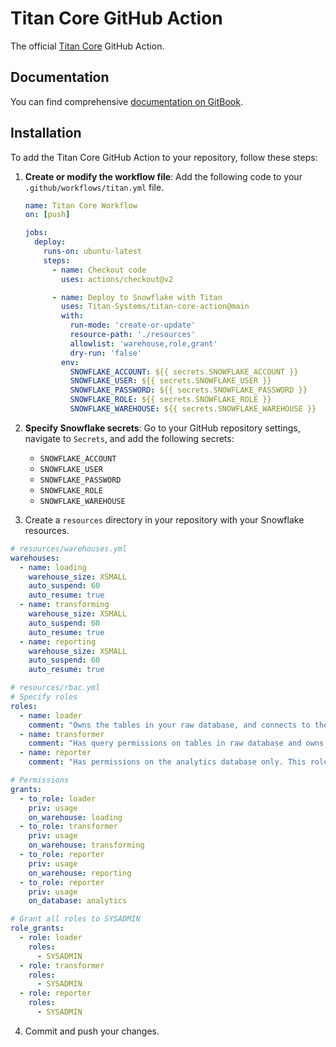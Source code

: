 # Titan Core GitHub Action

The official [Titan Core](https://github.com/Titan-Systems/titan) GitHub Action.

## Documentation

You can find comprehensive [documentation on GitBook](https://titan-core.gitbook.io/titan-core/titan-core-github-action).

## Installation

To add the Titan Core GitHub Action to your repository, follow these steps:

1. **Create or modify the workflow file**: Add the following code to your `.github/workflows/titan.yml` file.

    ```yaml
    name: Titan Core Workflow
    on: [push]

    jobs:
      deploy:
        runs-on: ubuntu-latest
        steps:
          - name: Checkout code
            uses: actions/checkout@v2

          - name: Deploy to Snowflake with Titan
            uses: Titan-Systems/titan-core-action@main
            with:
              run-mode: 'create-or-update'
              resource-path: './resources'
              allowlist: 'warehouse,role,grant'
              dry-run: 'false'
            env:
              SNOWFLAKE_ACCOUNT: ${{ secrets.SNOWFLAKE_ACCOUNT }}
              SNOWFLAKE_USER: ${{ secrets.SNOWFLAKE_USER }}
              SNOWFLAKE_PASSWORD: ${{ secrets.SNOWFLAKE_PASSWORD }}
              SNOWFLAKE_ROLE: ${{ secrets.SNOWFLAKE_ROLE }}
              SNOWFLAKE_WAREHOUSE: ${{ secrets.SNOWFLAKE_WAREHOUSE }}
    ```

2. **Specify Snowflake secrets**: Go to your GitHub repository settings, navigate to `Secrets`, and add the following secrets:
    - `SNOWFLAKE_ACCOUNT`
    - `SNOWFLAKE_USER`
    - `SNOWFLAKE_PASSWORD`
    - `SNOWFLAKE_ROLE`
    - `SNOWFLAKE_WAREHOUSE`

3. Create a `resources` directory in your repository with your Snowflake resources.

```YAML
# resources/warehouses.yml
warehouses:
  - name: loading
    warehouse_size: XSMALL
    auto_suspend: 60
    auto_resume: true
  - name: transforming
    warehouse_size: XSMALL
    auto_suspend: 60
    auto_resume: true
  - name: reporting
    warehouse_size: XSMALL
    auto_suspend: 60
    auto_resume: true
```

```YAML
# resources/rbac.yml
# Specify roles
roles:
  - name: loader
    comment: "Owns the tables in your raw database, and connects to the loading warehouse."
  - name: transformer
    comment: "Has query permissions on tables in raw database and owns tables in the analytics database. This is for dbt developers and scheduled jobs."
  - name: reporter
    comment: "Has permissions on the analytics database only. This role is for data consumers, such as analysts and BI tools. These users will not have permissions to read data from the raw database."

# Permissions
grants:
  - to_role: loader
    priv: usage
    on_warehouse: loading
  - to_role: transformer
    priv: usage
    on_warehouse: transforming
  - to_role: reporter
    priv: usage
    on_warehouse: reporting
  - to_role: reporter
    priv: usage
    on_database: analytics

# Grant all roles to SYSADMIN
role_grants:
  - role: loader
    roles:
      - SYSADMIN
  - role: transformer
    roles:
      - SYSADMIN
  - role: reporter
    roles:
      - SYSADMIN
```

4. Commit and push your changes.